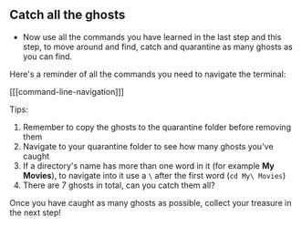 ## Catch all the ghosts

+ Now use all the commands you have learned in the last step and this step, to move around and find, catch and quarantine as many ghosts as you can find.

Here's a reminder of all the commands you need to navigate the terminal:

[[[command-line-navigation]]]

Tips:
1. Remember to copy the ghosts to the quarantine folder before removing them
2. Navigate to your quarantine folder to see how many ghosts you've caught
3. If a directory's name has more than one word in it (for example **My Movies**), to navigate into it use a `\` after the first word (`cd My\ Movies`)
4. There are 7 ghosts in total, can you catch them all?

Once you have caught as many ghosts as possible, collect your treasure in the next step!

